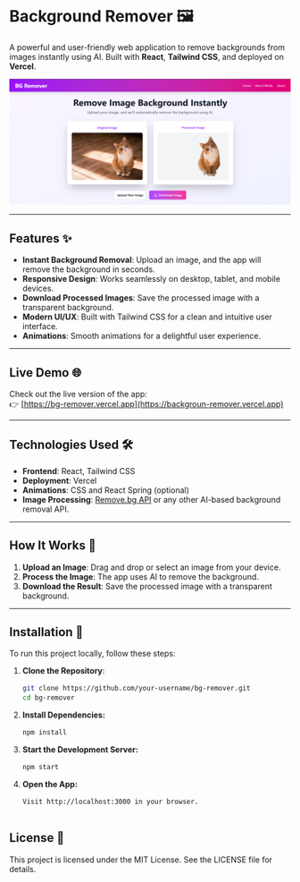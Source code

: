 # Background Remover 🖼️

A powerful and user-friendly web application to remove backgrounds from images instantly using AI. Built with **React**, **Tailwind CSS**, and deployed on **Vercel**.

![Demo](demo.png) <!-- Replace with your demo GIF or image -->

---

## Features ✨

- **Instant Background Removal**: Upload an image, and the app will remove the background in seconds.
- **Responsive Design**: Works seamlessly on desktop, tablet, and mobile devices.
- **Download Processed Images**: Save the processed image with a transparent background.
- **Modern UI/UX**: Built with Tailwind CSS for a clean and intuitive user interface.
- **Animations**: Smooth animations for a delightful user experience.

---

## Live Demo 🌐

Check out the live version of the app:  
👉 [https://bg-remover.vercel.app](https://backgroun-remover.vercel.app) <!-- Replace with your Vercel URL -->

---

## Technologies Used 🛠️

- **Frontend**: React, Tailwind CSS
- **Deployment**: Vercel
- **Animations**: CSS and React Spring (optional)
- **Image Processing**: [Remove.bg API](https://www.remove.bg/) or any other AI-based background removal API.

---

## How It Works 🧠

1. **Upload an Image**: Drag and drop or select an image from your device.
2. **Process the Image**: The app uses AI to remove the background.
3. **Download the Result**: Save the processed image with a transparent background.

---

## Installation 🚀

To run this project locally, follow these steps:

1. **Clone the Repository**:
   ```bash
   git clone https://github.com/your-username/bg-remover.git
   cd bg-remover
   ```
2. **Install Dependencies:**

    ```bash
    npm install
    ```
3. **Start the Development Server:**

    ```bash
    npm start
    ```
4. **Open the App:**

    ```
    Visit http://localhost:3000 in your browser.


## License 📜

This project is licensed under the MIT License. See the LICENSE file for details.